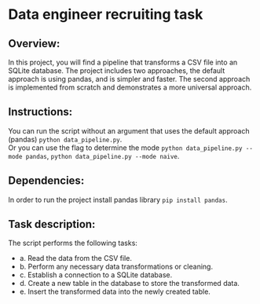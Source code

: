 # Data engineer recruiting task

## Overview:
In this project, you will find a pipeline that transforms a CSV file into an SQLite database.
The project includes two approaches, the default approach is using pandas, and is simpler and faster. The second approach is implemented from scratch and demonstrates a more universal approach.

## Instructions:


You can run the script without an argument that uses the default approach (pandas) ```python data_pipeline.py```.
<br>
Or you can use the flag to determine the mode ```python data_pipeline.py --mode pandas```, ```python data_pipeline.py --mode naive```.

## Dependencies:
In order to run the project install pandas library ```pip install pandas```.

## Task description:
The script performs the following tasks: 
- a. Read the data from the CSV file.
- b. Perform any necessary data transformations or cleaning.
- c. Establish a connection to a SQLite database. 
- d. Create a new table in the database to store the transformed data. 
- e. Insert the transformed data into the newly created table.
